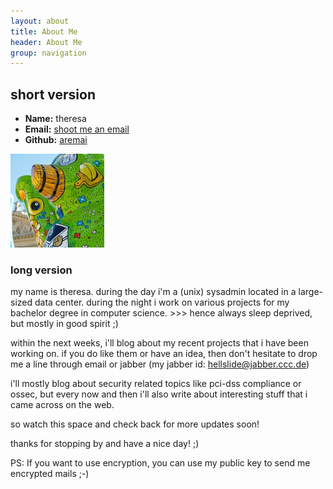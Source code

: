```yaml
---
layout: about
title: About Me
header: About Me
group: navigation
---
```


## short version

 * **Name:** theresa
 * **Email:** [shoot me an email](mailto:tm_nospam@aremai.net)
 * **Github:** [aremai](https://github.com/aremai)

![Alt text](assets/themes/Snail/img/avatar.jpg)

### long version
my name is theresa. during the day i'm a (unix) sysadmin located in a large-sized data center. during the night i work on various projects for my bachelor degree in computer science. >>> hence always sleep deprived, but mostly in good spirit ;)

within the next weeks, i'll blog about my recent projects that i have been working on. if you do like them or have an idea, then don't hesitate to drop me a line through email or jabber (my jabber id: hellslide@jabber.ccc.de)

i'll mostly blog about security related topics like pci-dss compliance or ossec, but every now and then i'll also write about interesting stuff that i came across on the web.

so watch this space and check back for more updates soon!

thanks for stopping by and have a nice day! ;)

PS: If you want to use encryption, you can use my public key to send me encrypted mails ;-) 
